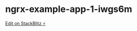 # ngrx-example-app-1-iwgs6m

[Edit on StackBlitz ⚡️](https://stackblitz.com/edit/ngrx-example-app-1-6af1xd)